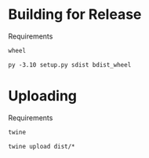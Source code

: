 # Building for Release
Requirements
```txt
wheel
```

```console
py -3.10 setup.py sdist bdist_wheel
```

# Uploading
Requirements
```txt
twine
```

```console
twine upload dist/*

```
